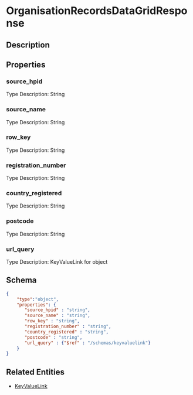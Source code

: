 # OrganisationRecordsDataGridResponse
## Description

## Properties
### source_hpid


Type Description: String
### source_name


Type Description: String
### row_key


Type Description: String
### registration_number


Type Description: String
### country_registered


Type Description: String
### postcode


Type Description: String
### url_query


Type Description: KeyValueLink for object

## Schema
```json
{
    "type":"object",
    "properties": {
       "source_hpid" : "string",
       "source_name" : "string",
       "row_key" : "string",
       "registration_number" : "string",
       "country_registered" : "string",
       "postcode" : "string",
       "url_query" : {"$ref" : "/schemas/keyvaluelink"}
    }
}
```

## Related Entities
- [KeyValueLink](KeyValueLink.md)

